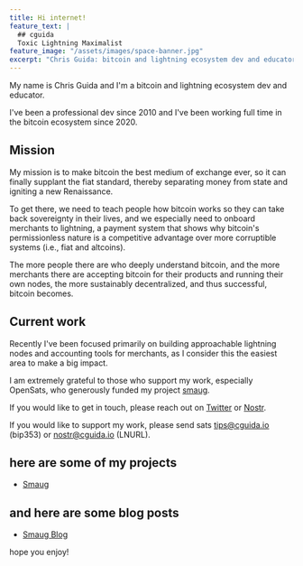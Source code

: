 ```yaml
---
title: Hi internet!
feature_text: |
  ## cguida
  Toxic Lightning Maximalist
feature_image: "/assets/images/space-banner.jpg"
excerpt: "Chris Guida: bitcoin and lightning ecosystem dev and educator"
---
```


My name is Chris Guida and I'm a bitcoin and lightning ecosystem dev and educator.

I've been a professional dev since 2010 and I've been working full time in the bitcoin ecosystem since 2020.

## Mission

My mission is to make bitcoin the best medium of exchange ever, so it can finally supplant the fiat standard, thereby separating money from state and igniting a new Renaissance.

To get there, we need to teach people how bitcoin works so they can take back sovereignty in their lives, and we especially need to onboard merchants to lightning, a payment system that shows why bitcoin's permissionless nature is a competitive advantage over more corruptible systems (i.e., fiat and altcoins).

The more people there are who deeply understand bitcoin, and the more merchants there are accepting bitcoin for their products and running their own nodes, the more sustainably decentralized, and thus successful, bitcoin becomes.

## Current work

Recently I've been focused primarily on building approachable lightning nodes and accounting tools for merchants, as I consider this the easiest area to make a big impact.

I am extremely grateful to those who support my work, especially OpenSats, who generously funded my project [smaug](https://opensats.org/blog/bitcoin-and-nostr-grants-august-2023#watchdescriptor).

If you would like to get in touch, please reach out on [Twitter](https://x.com/cguida6) or [Nostr](https://njump.me/npub19z2uxvxz8uurr9kqa7vgmek6swurk3vra40ec8kmpf2eemx3lyqq6zfkd4).

If you would like to support my work, please send sats tips@cguida.io (bip353) or nostr@cguida.io (LNURL).

## here are some of my projects

- [Smaug](https://github.com/chrisguida/smaug)

## and here are some blog posts

- [Smaug Blog](/cguida.io/jekyll/github-pages/2025/06/23/smaug/)

hope you enjoy!
